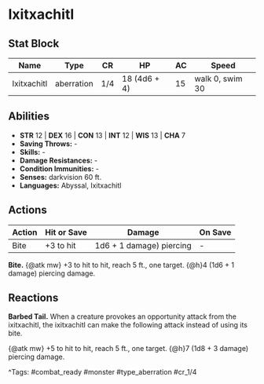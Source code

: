 # Ixitxachitl

## Stat Block

| Name | Type | CR | HP | AC | Speed |
|------|------|----|----|----|-------|
| Ixitxachitl | aberration | 1/4 | 18 (4d6 + 4) | 15 | walk 0, swim 30 |

## Abilities

- **STR** 12 | **DEX** 16 | **CON** 13 | **INT** 12 | **WIS** 13 | **CHA** 7
- **Saving Throws:** -  
- **Skills:** -  
- **Damage Resistances:** -  
- **Condition Immunities:** -  
- **Senses:** darkvision 60 ft.  
- **Languages:** Abyssal, Ixitxachitl


## Actions

| Action | Hit or Save | Damage | On Save |
|--------|--------------|--------|----------|
| Bite | +3 to hit | 1d6 + 1 damage) piercing | - |

**Bite.** {@atk mw} +3 to hit to hit, reach 5 ft., one target. {@h}4 (1d6 + 1 damage) piercing damage.

## Reactions

**Barbed Tail.** When a creature provokes an opportunity attack from the ixitxachitl, the ixitxachitl can make the following attack instead of using its bite.

{@atk mw} +5 to hit to hit, reach 5 ft., one target. {@h}7 (1d8 + 3 damage) piercing damage.



^Tags: #combat_ready #monster #type_aberration #cr_1/4